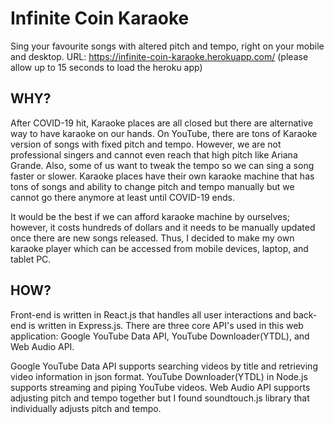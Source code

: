 # Infinite Coin Karaoke

  Sing your favourite songs with altered pitch and tempo, right on your mobile and desktop. 
  URL: https://infinite-coin-karaoke.herokuapp.com/
  (please allow up to 15 seconds to load the heroku app)


## WHY?

  After COVID-19 hit, Karaoke places are all closed but there are alternative way to have karaoke on our hands. On YouTube, there are tons of Karaoke version of songs with fixed pitch and tempo. However, we are not professional singers and cannot even reach that high pitch like Ariana Grande. Also, some of us want to tweak the tempo so we can sing a song faster or slower. Karaoke places have their own karaoke machine that has tons of songs and ability to change pitch and tempo manually but we cannot go there anymore at least until COVID-19 ends. 

  It would be the best if we can afford karaoke machine by ourselves; however, it costs hundreds of dollars and it needs to be manually updated once there are new songs released. Thus, I decided to make my own karaoke player which can be accessed from mobile devices, laptop, and tablet PC.



## HOW?

  Front-end is written in React.js that handles all user interactions and back-end is written in Express.js. There are three core API's used in this web application: Google YouTube Data API, YouTube Downloader(YTDL), and Web Audio API. 

  Google YouTube Data API supports searching videos by title and retrieving video information in json format. YouTube Downloader(YTDL) in Node.js supports streaming and piping YouTube videos. Web Audio API supports adjusting pitch and tempo together but I found soundtouch.js library that individually adjusts pitch and tempo.
